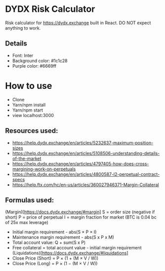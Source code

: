 # DYDX Risk Calculator

Risk calculator for https://dydx.exchange built in React. DO NOT expect anything to work.

## Details
- Font: Inter
- Background color: #1c1c28
- Purple color: #6669ff

# How to use
- Clone
- Yarn/npm install
- Yarn/npm start
- view localhost:3000

## Resources used:
- https://help.dydx.exchange/en/articles/5232637-maximum-position-sizes
- https://help.dydx.exchange/en/articles/5108506-understanding-details-of-the-market
- https://help.dydx.exchange/en/articles/4797405-how-does-cross-margining-work-on-perpetuals
- https://help.dydx.exchange/en/articles/4800587-l2-perpetual-contract-specs
- https://help.ftx.com/hc/en-us/articles/360027946371-Margin-Collateral

## Formulas used:
(Margin)[https://docs.dydx.exchange/#margin]
S = order size (negative if short)
P = price of perpetual
I = margin fraction for market (BTC is 0.04 bc of 25x max leverage)
- Initial margin requirement - abs(S × P × I)
- Maintenance margin requirement - abs(S x P x M)
- Total account value: Q + sum(S x P)
- Free collateral = total account value - initial margin requirement
(Liquidations)[https://docs.dydx.exchange/#liquidations]
- Close Price (Short) = P × (1 + (M × V / W))
- Close Price (Long) = P × (1 − (M × V / W))
